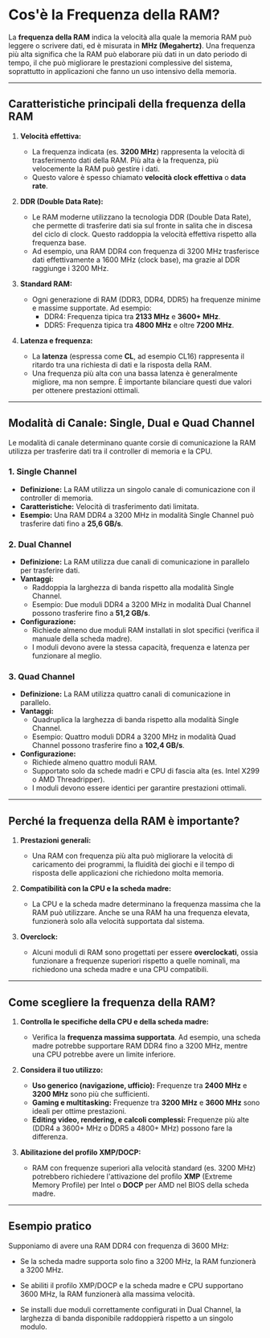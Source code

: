 # Cos'è la Frequenza della RAM?

La **frequenza della RAM** indica la velocità alla quale la memoria RAM può leggere o scrivere dati, ed è misurata in **MHz (Megahertz)**. Una frequenza più alta significa che la RAM può elaborare più dati in un dato periodo di tempo, il che può migliorare le prestazioni complessive del sistema, soprattutto in applicazioni che fanno un uso intensivo della memoria.

---

## **Caratteristiche principali della frequenza della RAM**

1. **Velocità effettiva:**
   - La frequenza indicata (es. **3200 MHz**) rappresenta la velocità di trasferimento dati della RAM. Più alta è la frequenza, più velocemente la RAM può gestire i dati.
   - Questo valore è spesso chiamato **velocità clock effettiva** o **data rate**.

2. **DDR (Double Data Rate):**
   - Le RAM moderne utilizzano la tecnologia DDR (Double Data Rate), che permette di trasferire dati sia sul fronte in salita che in discesa del ciclo di clock. Questo raddoppia la velocità effettiva rispetto alla frequenza base.
   - Ad esempio, una RAM DDR4 con frequenza di 3200 MHz trasferisce dati effettivamente a 1600 MHz (clock base), ma grazie al DDR raggiunge i 3200 MHz.

3. **Standard RAM:**
   - Ogni generazione di RAM (DDR3, DDR4, DDR5) ha frequenze minime e massime supportate. Ad esempio:
     - DDR4: Frequenza tipica tra **2133 MHz** e **3600+ MHz**.
     - DDR5: Frequenza tipica tra **4800 MHz** e oltre **7200 MHz**.

4. **Latenza e frequenza:**
   - La **latenza** (espressa come **CL**, ad esempio CL16) rappresenta il ritardo tra una richiesta di dati e la risposta della RAM.
   - Una frequenza più alta con una bassa latenza è generalmente migliore, ma non sempre. È importante bilanciare questi due valori per ottenere prestazioni ottimali.

---

## **Modalità di Canale: Single, Dual e Quad Channel**

Le modalità di canale determinano quante corsie di comunicazione la RAM utilizza per trasferire dati tra il controller di memoria e la CPU.

### **1. Single Channel**

- **Definizione:** La RAM utilizza un singolo canale di comunicazione con il controller di memoria.
- **Caratteristiche:** Velocità di trasferimento dati limitata.
- **Esempio:** Una RAM DDR4 a 3200 MHz in modalità Single Channel può trasferire dati fino a **25,6 GB/s**.

### **2. Dual Channel**

- **Definizione:** La RAM utilizza due canali di comunicazione in parallelo per trasferire dati.
- **Vantaggi:**
  - Raddoppia la larghezza di banda rispetto alla modalità Single Channel.
  - Esempio: Due moduli DDR4 a 3200 MHz in modalità Dual Channel possono trasferire fino a **51,2 GB/s**.
- **Configurazione:**
  - Richiede almeno due moduli RAM installati in slot specifici (verifica il manuale della scheda madre).
  - I moduli devono avere la stessa capacità, frequenza e latenza per funzionare al meglio.

### **3. Quad Channel**

- **Definizione:** La RAM utilizza quattro canali di comunicazione in parallelo.
- **Vantaggi:**
  - Quadruplica la larghezza di banda rispetto alla modalità Single Channel.
  - Esempio: Quattro moduli DDR4 a 3200 MHz in modalità Quad Channel possono trasferire fino a **102,4 GB/s**.
- **Configurazione:**
  - Richiede almeno quattro moduli RAM.
  - Supportato solo da schede madri e CPU di fascia alta (es. Intel X299 o AMD Threadripper).
  - I moduli devono essere identici per garantire prestazioni ottimali.

---

## **Perché la frequenza della RAM è importante?**

1. **Prestazioni generali:**
   - Una RAM con frequenza più alta può migliorare la velocità di caricamento dei programmi, la fluidità dei giochi e il tempo di risposta delle applicazioni che richiedono molta memoria.

2. **Compatibilità con la CPU e la scheda madre:**
   - La CPU e la scheda madre determinano la frequenza massima che la RAM può utilizzare. Anche se una RAM ha una frequenza elevata, funzionerà solo alla velocità supportata dal sistema.

3. **Overclock:**
   - Alcuni moduli di RAM sono progettati per essere **overclockati**, ossia funzionare a frequenze superiori rispetto a quelle nominali, ma richiedono una scheda madre e una CPU compatibili.

---

## **Come scegliere la frequenza della RAM?**

1. **Controlla le specifiche della CPU e della scheda madre:**
   - Verifica la **frequenza massima supportata**. Ad esempio, una scheda madre potrebbe supportare RAM DDR4 fino a 3200 MHz, mentre una CPU potrebbe avere un limite inferiore.

2. **Considera il tuo utilizzo:**
   - **Uso generico (navigazione, ufficio):** Frequenze tra **2400 MHz** e **3200 MHz** sono più che sufficienti.
   - **Gaming e multitasking:** Frequenze tra **3200 MHz** e **3600 MHz** sono ideali per ottime prestazioni.
   - **Editing video, rendering, e calcoli complessi:** Frequenze più alte (DDR4 a 3600+ MHz o DDR5 a 4800+ MHz) possono fare la differenza.

3. **Abilitazione del profilo XMP/DOCP:**
   - RAM con frequenze superiori alla velocità standard (es. 3200 MHz) potrebbero richiedere l'attivazione del profilo **XMP** (Extreme Memory Profile) per Intel o **DOCP** per AMD nel BIOS della scheda madre.

---

## **Esempio pratico**

Supponiamo di avere una RAM DDR4 con frequenza di 3600 MHz:

- Se la scheda madre supporta solo fino a 3200 MHz, la RAM funzionerà a 3200 MHz.
- Se abiliti il profilo XMP/DOCP e la scheda madre e CPU supportano 3600 MHz, la RAM funzionerà alla massima velocità.

- Se installi due moduli correttamente configurati in Dual Channel, la larghezza di banda disponibile raddoppierà rispetto a un singolo modulo.
